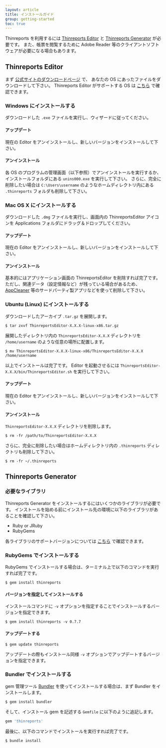 ```yaml
---
layout: article
title: インストールガイド
group: getting-started
toc: true
---
```


Thinreports を利用するには [Thinreports Editor](http://www.thinreports.org/features/editor/) と
[Thinreports Generator](http://www.thinreports.org/features/generator/) が必要です。
また、帳票を閲覧するために Adobe Reader 等のクライアントソフトウェアが必要になる場合もあります。

## Thinreports Editor

まず [公式サイトのダウンロードページ](http://www.thinreports.org/download/) で、
あなたの OS にあったファイルをダウンロードして下さい。
Thinreports Editor がサポートする OS は [こちら](http://www.thinreports.org/features/editor/) で確認できます。

### Windows にインストールする

ダウンロードした `.exe` ファイルを実行し、ウィザードに従ってください。

#### アップデート

現在の Editor をアンインストールし、新しいバージョンをインストールして下さい。

#### アンインストール

各 OS のプログラムの管理画面（以下参照）でアンインストールを実行するか、インストールフォルダにある `unins000.exe` を実行して下さい。
さらに、完全に削除したい場合は `C:\Users\username` のようなホームディレクトリ内にある `.thinreports` フォルダも削除して下さい。

### Mac OS X にインストールする

ダウンロードした `.dmg` ファイルを実行し、画面内の ThinreportsEditor アイコンを
Applications フォルダにドラッグ＆ドロップしてください。

#### アップデート

現在の Editor をアンインストールし、新しいバージョンをインストールして下さい。

#### アンインストール

基本的にはアプリケーション画面の ThinreportsEditor を削除すれば完了です。
ただし、関連データ（設定情報など）が残っている場合があるため、
[AppCleaner](http://www.freemacsoft.net/appcleaner/) 等のサードパーティ製アプリなどを使って削除して下さい。

### Ubuntu (Linux) にインストールする

ダウンロードしたアーカイブ `.tar.gz` を展開します。

```
$ tar zxvf ThinreportsEditor-X.X.X-linux-x86.tar.gz
```

展開したディレクトリ内の `ThinreportsEditor-X.X.X` ディレクトリを `/home/username` のような任意の場所に配置します。

```
$ mv ThinreportsEditor-X.X.X-linux-x86/ThinreportsEditor-X.X.X /home/username
```

以上でインストールは完了です。
Editor を起動させるには `ThinreportsEditor-X.X.X/bin/ThinreportsEditor.sh` を実行して下さい。

#### アップデート

現在の Editor をアンインストールし、新しいバージョンをインストールして下さい。

#### アンインストール

`ThinreportsEditor-X.X.X` ディレクトリを削除します。

```
$ rm -fr /path/to/ThinreportsEditor-X.X.X
```

さらに、完全に削除したい場合はホームディレクトリ内の `.thinreports` ディレクトリも削除して下さい。

```
$ rm -fr ~/.thinreports
```

## Thinreports Generator

### 必要なライブラリ

Thinreports Generator をインストールするにはいくつかのライブラリが必要です。
インストールを始める前にインストール先の環境に以下のライブラリがあることを確認して下さい。

  * Ruby or JRuby
  * RubyGems

各ライブラリのサポートバージョンについては [こちら](http://www.thinreports.org/features/generator/) で確認できます。

### RubyGems でインストールする

RubyGems でインストールする場合は、ターミナル上で以下のコマンドを実行すれば完了です。

```
$ gem install thinreports
```

#### バージョンを指定してインストールする

インストールコマンドに `-v` オプションを指定することでインストールするバージョンを指定できます。

```
$ gem install thinreports -v 0.7.7
```

#### アップデートする

```
$ gem update thinreports
```

アップデートの際もインストール同様 `-v` オプションでアップデートするバージョンを指定できます。

### Bundler でインストールする

gem 管理ツール [Bundler](http://bundler.io/) を使ってインストールする場合は、まず Bundler をインストールします。

```
$ gem install bundler
```

そして、インストール gem を記述する `Gemfile` に以下のように追記します。

```ruby
gem 'thinreports'
```

最後に、以下のコマンドでインストールを実行すれば完了です。

```
$ bundle install
```
